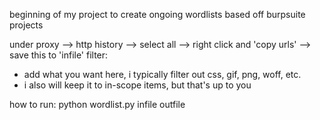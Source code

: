 beginning of my project to create ongoing wordlists based off burpsuite projects

under proxy --> http history --> select all --> right click and 'copy urls' --> save this to 'infile'
filter:
- add what you want here, i typically filter out css, gif, png, woff, etc.
- i also will keep it to in-scope items, but that's up to you

how to run:
python wordlist.py infile outfile

